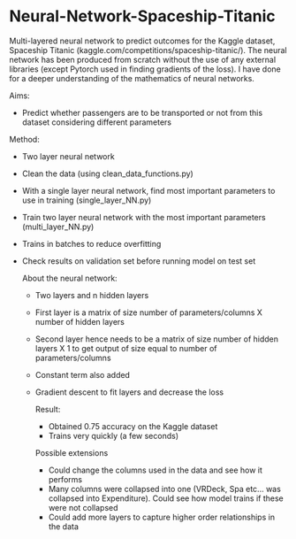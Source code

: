 # Neural-Network-Spaceship-Titanic
Multi-layered neural network to predict outcomes for the Kaggle dataset, Spaceship Titanic (kaggle.com/competitions/spaceship-titanic/).
The neural network has been produced from scratch without the use of any external libraries (except Pytorch used in finding gradients of the loss). I have done for a deeper understanding of the mathematics of neural networks.

Aims:
- Predict whether passengers are to be transported or not from this dataset considering different parameters

Method:
- Two layer neural network
- Clean the data (using clean_data_functions.py)
- With a single layer neural network, find most important parameters to use in training (single_layer_NN.py)
- Train two layer neural network with the most important parameters (multi_layer_NN.py)
- Trains in batches to reduce overfitting
- Check results on validation set before running model on test set

  About the neural network:
  - Two layers and n hidden layers
  - First layer is a matrix of size number of parameters/columns X number of hidden layers
  - Second layer hence needs to be a matrix of size number of hidden layers X 1 to get output of size equal to number of parameters/columns
  - Constant term also added
  - Gradient descent to fit layers and decrease the loss
 
    Result:
    - Obtained 0.75 accuracy on the Kaggle dataset
    - Trains very quickly (a few seconds)
   
    Possible extensions
    - Could change the columns used in the data and see how it performs
    - Many columns were collapsed into one (VRDeck, Spa etc... was collapsed into Expenditure). Could see how model trains if these were not collapsed
    - Could add more layers to capture higher order relationships in the data 
  
